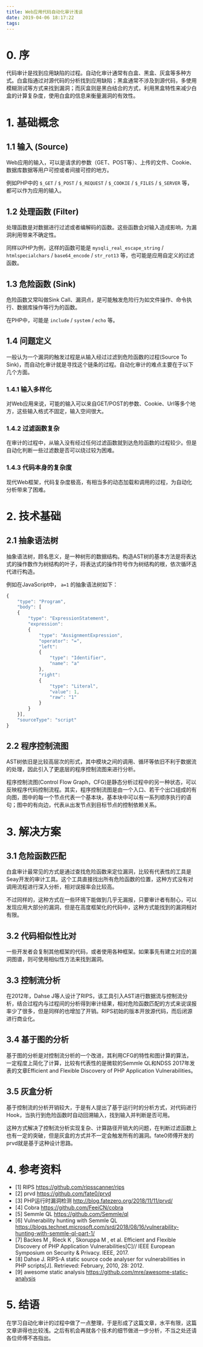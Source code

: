 ```yaml
---
title: Web应用代码自动化审计浅谈
date: 2019-04-06 18:17:22
tags:
---
```


# 0. 序

代码审计是找到应用缺陷的过程。自动化审计通常有白盒、黑盒、灰盒等多种方式。白盒指通过对源代码的分析找到应用缺陷；黑盒通常不涉及到源代码，多使用模糊测试等方式来找到漏洞；而灰盒则是黑白结合的方式，利用黑盒特性来减少白盒的计算复杂度，使用白盒的信息来衡量漏洞的有效性。

<!--more-->

# 1. 基础概念

## 1.1 输入 (Source)

Web应用的输入，可以是请求的参数（GET、POST等）、上传的文件、Cookie、数据库数据等用户可控或者间接可控的地方。

例如PHP中的 ``$_GET`` / ``$_POST`` / ``$_REQUEST`` / ``$_COOKIE`` / ``$_FILES``  / ``$_SERVER`` 等，都可以作为应用的输入。

## 1.2 处理函数 (Filter)

处理函数是对数据进行过滤或者编解码的函数。这些函数会对输入造成影响，为漏洞利用带来不确定性。

同样以PHP为例，这样的函数可能是 ``mysqli_real_escape_string`` / ``htmlspecialchars`` / ``base64_encode`` / ``str_rot13`` 等，也可能是应用自定义的过滤函数。

## 1.3 危险函数 (Sink)

危险函数又常叫做Sink Call、漏洞点，是可能触发危险行为如文件操作、命令执行、数据库操作等行为的函数。

在PHP中，可能是 ``include`` / ``system`` / ``echo`` 等。

## 1.4 问题定义

一般认为一个漏洞的触发过程是从输入经过过滤到危险函数的过程(Source To Sink)，而自动化审计就是寻找这个链条的过程。自动化审计的难点主要在于以下几个方面。

### 1.4.1 输入多样化

对Web应用来说，可能的输入可以来自GET/POST的参数、Cookie、Url等多个地方，这些输入格式不固定，输入空间很大。

### 1.4.2 过滤函数复杂

在审计的过程中，从输入没有经过任何过滤函数就到达危险函数的过程较少。但是自动化判断一些过滤数是否可以绕过较为困难。

### 1.4.3 代码本身的复杂度

现代Web框架，代码复杂度极高，有相当多的动态加载和调用的过程，为自动化分析带来了困难。

# 2. 技术基础

## 2.1 抽象语法树

抽象语法树，顾名思义，是一种树形的数据结构。构造AST树的基本方法是将表达式的操作数作为树结构的叶子，将表达式的操作符号作为树结构的根，依次循环迭代进行构造。

例如在JavaScript中， ``a=1`` 的抽象语法树如下：

```javascript
{
    "type": "Program",
    "body": [
    {
        "type": "ExpressionStatement",
        "expression":
        {
            "type": "AssignmentExpression",
            "operator": "=",
            "left":
            {
                "type": "Identifier",
                "name": "a"
            },
            "right":
            {
                "type": "Literal",
                "value": 1,
                "raw": "1"
            }
        }
    }],
    "sourceType": "script"
}
```

## 2.2 程序控制流图

AST树依旧是比较高层次的形式，其中模块之间的调用、循环等依旧不利于数据流的处理，因此引入了更底层的程序控制流图来进行分析。

程序控制流图(Control Flow Graph，CFG)是静态分析过程中的另一种状态，可以反映程序代码控制流程。其实，程序控制流图是由一个入口、若干个出口组成的有向图，图中的每一个节点代表一个基本块，基本块中可以有一系列顺序执行的语句；图中的有向边，代表从出发节点到目标节点的控制依赖关系。

# 3. 解决方案

## 3.1 危险函数匹配

白盒审计最常见的方式是通过查找危险函数来定位漏洞，比较有代表性的工具是Seay开发的审计工具。这个工具直接找出所有危险函数的位置，这种方式没有对调用流程进行深入分析，相对误报率会比较高。

不过同样的，这种方式在一些环境下能做到几乎无漏报，只要审计者有耐心，可以发现应用大部分的漏洞，但是在高度框架化的代码中，这种方式能找到的漏洞相对有限。

## 3.2 代码相似性比对

一些开发者会复制其他框架的代码，或者使用各种框架。如果事先有建立对应的漏洞图谱，则可使用相似性方法来找到漏洞。

## 3.3 控制流分析

在2012年，Dahse J等人设计了RIPS，该工具引入AST进行数据流与控制流分析，结合过程内与过程间的分析得到审计结果，相对危险函数匹配的方式来说误报率少了很多，但是同样的也增加了开销。RIPS初始的版本开放源代码，而后闭源进行商业化。

## 3.4 基于图的分析

基于图的分析是对控制流分析的一个改进，其利用CFG的特性和图计算的算法，一定程度上简化了计算，比较有代表性的是微软的Semmle QL和NDSS 2017年发表的文章Efficient and Flexible Discovery of PHP Application Vulnerabilities。

## 3.5 灰盒分析

基于控制流的分析开销较大，于是有人提出了基于运行时的分析方式，对代码进行Hook，当执行到危险函数时自动回溯输入，找到输入并判断是否可用。

这种方式解决了控制流分析实现复杂、计算路径开销大的问题，在判断过滤函数上也有一定的突破，但是灰盒的方式并不一定会触发所有的漏洞。fate0师傅开发的prvd就是基于这种设计思路。

# 4. 参考资料

+ [1] RIPS https://github.com/ripsscanner/rips
+ [2] prvd https://github.com/fate0/prvd
+ [3] PHP运行时漏洞检测 http://blog.fatezero.org/2018/11/11/prvd/
+ [4] Cobra https://github.com/FeeiCN/cobra
+ [5] Semmle QL https://github.com/Semmle/ql
+ [6] Vulnerability hunting with Semmle QL https://blogs.technet.microsoft.com/srd/2018/08/16/vulnerability-hunting-with-semmle-ql-part-1/
+ [7] Backes M , Rieck K , Skoruppa M , et al. Efficient and Flexible Discovery of PHP Application Vulnerabilities[C]// IEEE European Symposium on Security & Privacy. IEEE, 2017.
+ [8] Dahse J. RIPS-A static source code analyser for vulnerabilities in PHP scripts[J]. Retrieved: February, 2010, 28: 2012.
+ [9] awesome static analysis https://github.com/mre/awesome-static-analysis

# 5. 结语

在学习自动化审计的过程中做了一点整理，于是形成了这篇文章，水平有限，这篇文章讲得也比较浅。之后有机会再就各个技术的细节做进一步分析，不当之处还请各位师傅不吝指出。
